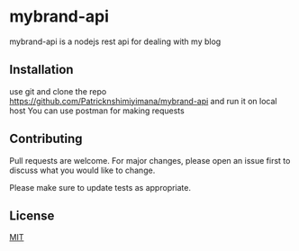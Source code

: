 # mybrand-api

mybrand-api is a nodejs rest api for dealing with my blog

## Installation

use git and clone the repo https://github.com/Patricknshimiyimana/mybrand-api
and run it on local host 
You can use postman for making requests

## Contributing
Pull requests are welcome. For major changes, please open an issue first to discuss what you would like to change.

Please make sure to update tests as appropriate.

## License
[MIT](https://choosealicense.com/licenses/mit/)
